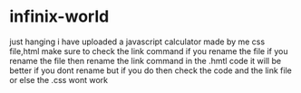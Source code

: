 # infinix-world
just hanging
i have uploaded a javascript calculator made by me
css file,html 
make sure to check the link command if you rename the file
if you rename the file then rename the link command in the .hmtl code
it will be better if you dont rename but if you do then check the code and the link file or else the .css wont work
